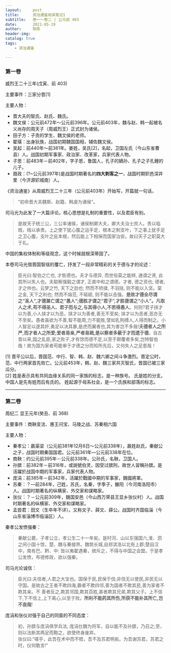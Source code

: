 ```yaml
---
layout:     post
title:      资治通鉴阅读笔记1
subtitle:   卷一～卷二 | 公元前 403
date:       2021-05-19
author:     陈陈
header-img:
catalog: true
tags:
    - 资治通鉴

---
```

### 第一卷

威烈王二十三年(戊寅、前 403) 

主要事件：三家分晋[1]

主要人物：  
* 晋大夫的智氏、赵氏、魏氏。
* 魏文侯：公元前472年～公元前396年。公元前403年，魏与赵、韩一起被名义尚存的周天子（周威烈王）正式封为诸侯。
* 田子方：子贡的学生、魏文侯的老师。
* 翟璜：出身狄族，战国初期魏国国相，辅佐魏文侯。
* 吴起：前440年～前381年。姜姓，吴氏[2]，名起，卫国左氏（今山东省曹县）人。战国初期军事家、政治家、改革家，兵家代表人物。
* 子思：前483年－前402年，字子思，鲁国人，孔子的嫡孙、孔子之子孔鲤的儿子。
* 聂政：(?~公元前397年)是战国时期著名的**四大刺客之一**，战国时期轵邑深井里（今济源轵城南）人。

《资治通鉴》从周威烈王二十三年（公元前403年）开始写，开篇就一句话，

>“初命晋大夫魏斯、赵籍、韩虔为诸侯”。

司马光为此发了一大篇评论。核心思想是礼制的重要性，以及君臣有别。
>是故天子统三公，三公率诸侯，诸侯制卿大夫，卿大夫治士庶人。贵以临贱，贱以承贵。上之使下犹心腹之运手足，根本之制支叶，下之事上犹手足之卫心腹，支叶之庇本根，然后能上下相保而国家治安。故曰天子之职莫大于礼。

中国的集权体制和等级观念，这个时候就根深蒂固了。

本卷司马光借晋国智瑶的覆亡，抒发了一段非常精彩的关于德与才的论述：

>臣光曰:智伯之亡也, 才胜德也。夫才与德异, 而世俗莫之能辨, 通谓之贤, 此其所以失人也。夫聪察强毅之谓才, 正直中和之谓德。才者, 德之资也; 德者, 才之帅也。云梦之竹, 天下之劲也; 然而不矫揉, 不羽括, 则不能以入坚。棠之金, 天下之利也; 然而不熔范, 不砥砺, 则不能以击强。**是故才德全尽谓之“圣人”,才德兼亡谓之“愚人”;德胜才谓之“君子”,才胜德谓之“小人”。凡取人之术,苟不得圣人、君子而与之,与其得小人,不若得愚人**。何则?君子挟才以为善,小人挟才以为恶。挟才以为善者,善无不至矣; 挟才以为恶者,恶亦无不至矣。愚者虽欲为不善,智不能周,力不能胜,譬如乳狗搏人,人得而制之。小人智足以遂其奸,勇足以决其暴,是虎而翼者也,其为害岂不多哉!**夫德者人之所严,而才者人之所爱;爱者易亲,严者易疏,是以察者多蔽于才而遗于德**。自古昔以来,国之乱臣,家之败子,才有馀而德不足,以至于颠覆者多矣,岂特智伯哉！故为国为家者苟能审于才德之分而知所先后，又何失人之足患哉！

[1] 晋平公以后，晋国范、中行、智、韩、赵、魏六卿之间斗争激烈。晋定公时，范、中行两家首先败亡。公元前453年，韩、赵、魏三家共灭智氏，晋国已被三家瓜分。  
[2] 姓是表示具有共同血缘关系的同一家族的标志，是一种族号。 氏是姓的分支。 中国人是先有姓而后有氏的。 姓起源于母系社会，是一个氏族和部落的标志。

------

### 第二卷

周纪二 显王元年(癸丑、前 368)

主要事件：商鞅变法、惠王问宝、马陵之战、苏秦相六国

主要人物：  

* 秦孝公：嬴渠梁（公元前381年12月6日～公元前338年），嬴姓赵氏，秦献公之子，战国时期秦国国君。公元前361年—公元前338年在位。
* 商鞅：约公元前395年－公元前338年。公孙氏，名鞅，卫国人。
* 孙膑：前382年－前316年，或說號伯灵，因受过膑刑，故世人習稱孙膑。是活躍於战国中期的军事家，兵家代表人物。
* 庞涓：前385年－前342年，活躍於戰國中期的军事家，魏國將軍。
* 苏秦：？—前284年，己姓，苏氏，名秦，字季子，雒阳（今河南洛阳市）人。战国时期著名的纵横家、外交家和谋略家。
* 张仪：？－公元前309年，魏国安邑（今山西万荣县王显乡张仪村）人。战国时期著名的纵横家、外交家和谋略家。
* 孟尝君：田文（生卒年不详）。又称文子、薛文、薛公。战国时齐国临淄（今山东省淄博市临淄区）人。

秦孝公发愤强秦：  
>秦献公薨，子孝公立，孝公生二十一年矣。是时河、山以东强国六,淮、泗之间小国十馀，楚、魏与秦接界。魏筑长城,自郑滨洛以北有上郡;楚自汉中，南有巴、黔、中: 皆以夷翟遇秦，摈斥之，不得与中国之会盟。于是孝公发愤，布德修政，欲以强秦。

司马光论诚信：  
>臣光曰:夫信者,人君之大宝也。国保于民,民保于信;非信无以使民,非民无以守国。是故古之王者不欺四海,霸者不欺四邻,善为国者不欺其民,善为家者不欺其亲。不
善者反之,欺其邻国,欺其百姓,甚者欺其兄弟,欺其父子。上不信下,下不信上,上下离心,以至于败。**所利不能药其所伤,所获不能补其所亡,岂不哀哉**!

庞涓和张仪对强于自己的同窗的不同态度：  
>初，孙膑与庞涓俱学兵法, 庞涓仕魏为将军，自以能不及孙膑，乃召之;至，则以法断其两足而黥之，欲使终身废弃。  
>张仪曰:“嗟乎，此吾在术中而不牾，吾不及苏君明矣。为吾谢苏君，苏君之时，仪何敢言!”



